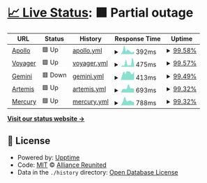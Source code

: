 # [📈 Live Status](https://status.alru.ga): <!--live status--> **🟧 Partial outage**

<!--start: status pages-->
<!-- This summary is generated by Upptime (https://github.com/upptime/upptime) -->
<!-- Do not edit this manually, your changes will be overwritten -->
<!-- prettier-ignore -->
| URL | Status | History | Response Time | Uptime |
| --- | ------ | ------- | ------------- | ------ |
| <img alt="" src="https://favicons.githubusercontent.com/apollo.alru.ga" height="13"> [Apollo](https://apollo.alru.ga:8070) | 🟩 Up | [apollo.yml](https://github.com/Alliance-Reunited/status.alru.ga/commits/HEAD/history/apollo.yml) | <details><summary><img alt="Response time graph" src="./graphs/apollo/response-time-week.png" height="20"> 392ms</summary><br><a href="https://status.alru.ga/history/apollo"><img alt="Response time 682" src="https://img.shields.io/endpoint?url=https%3A%2F%2Fraw.githubusercontent.com%2FAlliance-Reunited%2Fstatus.alru.ga%2FHEAD%2Fapi%2Fapollo%2Fresponse-time.json"></a><br><a href="https://status.alru.ga/history/apollo"><img alt="24-hour response time 303" src="https://img.shields.io/endpoint?url=https%3A%2F%2Fraw.githubusercontent.com%2FAlliance-Reunited%2Fstatus.alru.ga%2FHEAD%2Fapi%2Fapollo%2Fresponse-time-day.json"></a><br><a href="https://status.alru.ga/history/apollo"><img alt="7-day response time 392" src="https://img.shields.io/endpoint?url=https%3A%2F%2Fraw.githubusercontent.com%2FAlliance-Reunited%2Fstatus.alru.ga%2FHEAD%2Fapi%2Fapollo%2Fresponse-time-week.json"></a><br><a href="https://status.alru.ga/history/apollo"><img alt="30-day response time 721" src="https://img.shields.io/endpoint?url=https%3A%2F%2Fraw.githubusercontent.com%2FAlliance-Reunited%2Fstatus.alru.ga%2FHEAD%2Fapi%2Fapollo%2Fresponse-time-month.json"></a><br><a href="https://status.alru.ga/history/apollo"><img alt="1-year response time 682" src="https://img.shields.io/endpoint?url=https%3A%2F%2Fraw.githubusercontent.com%2FAlliance-Reunited%2Fstatus.alru.ga%2FHEAD%2Fapi%2Fapollo%2Fresponse-time-year.json"></a></details> | <details><summary><a href="https://status.alru.ga/history/apollo">99.58%</a></summary><a href="https://status.alru.ga/history/apollo"><img alt="All-time uptime 66.99%" src="https://img.shields.io/endpoint?url=https%3A%2F%2Fraw.githubusercontent.com%2FAlliance-Reunited%2Fstatus.alru.ga%2FHEAD%2Fapi%2Fapollo%2Fuptime.json"></a><br><a href="https://status.alru.ga/history/apollo"><img alt="24-hour uptime 99.51%" src="https://img.shields.io/endpoint?url=https%3A%2F%2Fraw.githubusercontent.com%2FAlliance-Reunited%2Fstatus.alru.ga%2FHEAD%2Fapi%2Fapollo%2Fuptime-day.json"></a><br><a href="https://status.alru.ga/history/apollo"><img alt="7-day uptime 99.58%" src="https://img.shields.io/endpoint?url=https%3A%2F%2Fraw.githubusercontent.com%2FAlliance-Reunited%2Fstatus.alru.ga%2FHEAD%2Fapi%2Fapollo%2Fuptime-week.json"></a><br><a href="https://status.alru.ga/history/apollo"><img alt="30-day uptime 66.43%" src="https://img.shields.io/endpoint?url=https%3A%2F%2Fraw.githubusercontent.com%2FAlliance-Reunited%2Fstatus.alru.ga%2FHEAD%2Fapi%2Fapollo%2Fuptime-month.json"></a><br><a href="https://status.alru.ga/history/apollo"><img alt="1-year uptime 66.99%" src="https://img.shields.io/endpoint?url=https%3A%2F%2Fraw.githubusercontent.com%2FAlliance-Reunited%2Fstatus.alru.ga%2FHEAD%2Fapi%2Fapollo%2Fuptime-year.json"></a></details>
| <img alt="" src="https://favicons.githubusercontent.com/voyager.alru.ga" height="13"> [Voyager](https://voyager.alru.ga:8090) | 🟩 Up | [voyager.yml](https://github.com/Alliance-Reunited/status.alru.ga/commits/HEAD/history/voyager.yml) | <details><summary><img alt="Response time graph" src="./graphs/voyager/response-time-week.png" height="20"> 475ms</summary><br><a href="https://status.alru.ga/history/voyager"><img alt="Response time 782" src="https://img.shields.io/endpoint?url=https%3A%2F%2Fraw.githubusercontent.com%2FAlliance-Reunited%2Fstatus.alru.ga%2FHEAD%2Fapi%2Fvoyager%2Fresponse-time.json"></a><br><a href="https://status.alru.ga/history/voyager"><img alt="24-hour response time 303" src="https://img.shields.io/endpoint?url=https%3A%2F%2Fraw.githubusercontent.com%2FAlliance-Reunited%2Fstatus.alru.ga%2FHEAD%2Fapi%2Fvoyager%2Fresponse-time-day.json"></a><br><a href="https://status.alru.ga/history/voyager"><img alt="7-day response time 475" src="https://img.shields.io/endpoint?url=https%3A%2F%2Fraw.githubusercontent.com%2FAlliance-Reunited%2Fstatus.alru.ga%2FHEAD%2Fapi%2Fvoyager%2Fresponse-time-week.json"></a><br><a href="https://status.alru.ga/history/voyager"><img alt="30-day response time 855" src="https://img.shields.io/endpoint?url=https%3A%2F%2Fraw.githubusercontent.com%2FAlliance-Reunited%2Fstatus.alru.ga%2FHEAD%2Fapi%2Fvoyager%2Fresponse-time-month.json"></a><br><a href="https://status.alru.ga/history/voyager"><img alt="1-year response time 782" src="https://img.shields.io/endpoint?url=https%3A%2F%2Fraw.githubusercontent.com%2FAlliance-Reunited%2Fstatus.alru.ga%2FHEAD%2Fapi%2Fvoyager%2Fresponse-time-year.json"></a></details> | <details><summary><a href="https://status.alru.ga/history/voyager">99.57%</a></summary><a href="https://status.alru.ga/history/voyager"><img alt="All-time uptime 64.99%" src="https://img.shields.io/endpoint?url=https%3A%2F%2Fraw.githubusercontent.com%2FAlliance-Reunited%2Fstatus.alru.ga%2FHEAD%2Fapi%2Fvoyager%2Fuptime.json"></a><br><a href="https://status.alru.ga/history/voyager"><img alt="24-hour uptime 99.51%" src="https://img.shields.io/endpoint?url=https%3A%2F%2Fraw.githubusercontent.com%2FAlliance-Reunited%2Fstatus.alru.ga%2FHEAD%2Fapi%2Fvoyager%2Fuptime-day.json"></a><br><a href="https://status.alru.ga/history/voyager"><img alt="7-day uptime 99.57%" src="https://img.shields.io/endpoint?url=https%3A%2F%2Fraw.githubusercontent.com%2FAlliance-Reunited%2Fstatus.alru.ga%2FHEAD%2Fapi%2Fvoyager%2Fuptime-week.json"></a><br><a href="https://status.alru.ga/history/voyager"><img alt="30-day uptime 64.30%" src="https://img.shields.io/endpoint?url=https%3A%2F%2Fraw.githubusercontent.com%2FAlliance-Reunited%2Fstatus.alru.ga%2FHEAD%2Fapi%2Fvoyager%2Fuptime-month.json"></a><br><a href="https://status.alru.ga/history/voyager"><img alt="1-year uptime 64.99%" src="https://img.shields.io/endpoint?url=https%3A%2F%2Fraw.githubusercontent.com%2FAlliance-Reunited%2Fstatus.alru.ga%2FHEAD%2Fapi%2Fvoyager%2Fuptime-year.json"></a></details>
| <img alt="" src="https://favicons.githubusercontent.com/gemini.alru.ga" height="13"> [Gemini](https://gemini.alru.ga:8080) | 🟥 Down | [gemini.yml](https://github.com/Alliance-Reunited/status.alru.ga/commits/HEAD/history/gemini.yml) | <details><summary><img alt="Response time graph" src="./graphs/gemini/response-time-week.png" height="20"> 413ms</summary><br><a href="https://status.alru.ga/history/gemini"><img alt="Response time 332" src="https://img.shields.io/endpoint?url=https%3A%2F%2Fraw.githubusercontent.com%2FAlliance-Reunited%2Fstatus.alru.ga%2FHEAD%2Fapi%2Fgemini%2Fresponse-time.json"></a><br><a href="https://status.alru.ga/history/gemini"><img alt="24-hour response time 473" src="https://img.shields.io/endpoint?url=https%3A%2F%2Fraw.githubusercontent.com%2FAlliance-Reunited%2Fstatus.alru.ga%2FHEAD%2Fapi%2Fgemini%2Fresponse-time-day.json"></a><br><a href="https://status.alru.ga/history/gemini"><img alt="7-day response time 413" src="https://img.shields.io/endpoint?url=https%3A%2F%2Fraw.githubusercontent.com%2FAlliance-Reunited%2Fstatus.alru.ga%2FHEAD%2Fapi%2Fgemini%2Fresponse-time-week.json"></a><br><a href="https://status.alru.ga/history/gemini"><img alt="30-day response time 328" src="https://img.shields.io/endpoint?url=https%3A%2F%2Fraw.githubusercontent.com%2FAlliance-Reunited%2Fstatus.alru.ga%2FHEAD%2Fapi%2Fgemini%2Fresponse-time-month.json"></a><br><a href="https://status.alru.ga/history/gemini"><img alt="1-year response time 332" src="https://img.shields.io/endpoint?url=https%3A%2F%2Fraw.githubusercontent.com%2FAlliance-Reunited%2Fstatus.alru.ga%2FHEAD%2Fapi%2Fgemini%2Fresponse-time-year.json"></a></details> | <details><summary><a href="https://status.alru.ga/history/gemini">99.49%</a></summary><a href="https://status.alru.ga/history/gemini"><img alt="All-time uptime 65.79%" src="https://img.shields.io/endpoint?url=https%3A%2F%2Fraw.githubusercontent.com%2FAlliance-Reunited%2Fstatus.alru.ga%2FHEAD%2Fapi%2Fgemini%2Fuptime.json"></a><br><a href="https://status.alru.ga/history/gemini"><img alt="24-hour uptime 100.00%" src="https://img.shields.io/endpoint?url=https%3A%2F%2Fraw.githubusercontent.com%2FAlliance-Reunited%2Fstatus.alru.ga%2FHEAD%2Fapi%2Fgemini%2Fuptime-day.json"></a><br><a href="https://status.alru.ga/history/gemini"><img alt="7-day uptime 99.49%" src="https://img.shields.io/endpoint?url=https%3A%2F%2Fraw.githubusercontent.com%2FAlliance-Reunited%2Fstatus.alru.ga%2FHEAD%2Fapi%2Fgemini%2Fuptime-week.json"></a><br><a href="https://status.alru.ga/history/gemini"><img alt="30-day uptime 66.06%" src="https://img.shields.io/endpoint?url=https%3A%2F%2Fraw.githubusercontent.com%2FAlliance-Reunited%2Fstatus.alru.ga%2FHEAD%2Fapi%2Fgemini%2Fuptime-month.json"></a><br><a href="https://status.alru.ga/history/gemini"><img alt="1-year uptime 65.79%" src="https://img.shields.io/endpoint?url=https%3A%2F%2Fraw.githubusercontent.com%2FAlliance-Reunited%2Fstatus.alru.ga%2FHEAD%2Fapi%2Fgemini%2Fuptime-year.json"></a></details>
| <img alt="" src="https://favicons.githubusercontent.com/artemis.alru.ga" height="13"> [Artemis](https://artemis.alru.ga:8080) | 🟩 Up | [artemis.yml](https://github.com/Alliance-Reunited/status.alru.ga/commits/HEAD/history/artemis.yml) | <details><summary><img alt="Response time graph" src="./graphs/artemis/response-time-week.png" height="20"> 693ms</summary><br><a href="https://status.alru.ga/history/artemis"><img alt="Response time 562" src="https://img.shields.io/endpoint?url=https%3A%2F%2Fraw.githubusercontent.com%2FAlliance-Reunited%2Fstatus.alru.ga%2FHEAD%2Fapi%2Fartemis%2Fresponse-time.json"></a><br><a href="https://status.alru.ga/history/artemis"><img alt="24-hour response time 549" src="https://img.shields.io/endpoint?url=https%3A%2F%2Fraw.githubusercontent.com%2FAlliance-Reunited%2Fstatus.alru.ga%2FHEAD%2Fapi%2Fartemis%2Fresponse-time-day.json"></a><br><a href="https://status.alru.ga/history/artemis"><img alt="7-day response time 693" src="https://img.shields.io/endpoint?url=https%3A%2F%2Fraw.githubusercontent.com%2FAlliance-Reunited%2Fstatus.alru.ga%2FHEAD%2Fapi%2Fartemis%2Fresponse-time-week.json"></a><br><a href="https://status.alru.ga/history/artemis"><img alt="30-day response time 637" src="https://img.shields.io/endpoint?url=https%3A%2F%2Fraw.githubusercontent.com%2FAlliance-Reunited%2Fstatus.alru.ga%2FHEAD%2Fapi%2Fartemis%2Fresponse-time-month.json"></a><br><a href="https://status.alru.ga/history/artemis"><img alt="1-year response time 562" src="https://img.shields.io/endpoint?url=https%3A%2F%2Fraw.githubusercontent.com%2FAlliance-Reunited%2Fstatus.alru.ga%2FHEAD%2Fapi%2Fartemis%2Fresponse-time-year.json"></a></details> | <details><summary><a href="https://status.alru.ga/history/artemis">99.32%</a></summary><a href="https://status.alru.ga/history/artemis"><img alt="All-time uptime 63.47%" src="https://img.shields.io/endpoint?url=https%3A%2F%2Fraw.githubusercontent.com%2FAlliance-Reunited%2Fstatus.alru.ga%2FHEAD%2Fapi%2Fartemis%2Fuptime.json"></a><br><a href="https://status.alru.ga/history/artemis"><img alt="24-hour uptime 99.51%" src="https://img.shields.io/endpoint?url=https%3A%2F%2Fraw.githubusercontent.com%2FAlliance-Reunited%2Fstatus.alru.ga%2FHEAD%2Fapi%2Fartemis%2Fuptime-day.json"></a><br><a href="https://status.alru.ga/history/artemis"><img alt="7-day uptime 99.32%" src="https://img.shields.io/endpoint?url=https%3A%2F%2Fraw.githubusercontent.com%2FAlliance-Reunited%2Fstatus.alru.ga%2FHEAD%2Fapi%2Fartemis%2Fuptime-week.json"></a><br><a href="https://status.alru.ga/history/artemis"><img alt="30-day uptime 63.64%" src="https://img.shields.io/endpoint?url=https%3A%2F%2Fraw.githubusercontent.com%2FAlliance-Reunited%2Fstatus.alru.ga%2FHEAD%2Fapi%2Fartemis%2Fuptime-month.json"></a><br><a href="https://status.alru.ga/history/artemis"><img alt="1-year uptime 63.47%" src="https://img.shields.io/endpoint?url=https%3A%2F%2Fraw.githubusercontent.com%2FAlliance-Reunited%2Fstatus.alru.ga%2FHEAD%2Fapi%2Fartemis%2Fuptime-year.json"></a></details>
| <img alt="" src="https://favicons.githubusercontent.com/mercury.alru.ga" height="13"> [Mercury](https://mercury.alru.ga:8081) | 🟩 Up | [mercury.yml](https://github.com/Alliance-Reunited/status.alru.ga/commits/HEAD/history/mercury.yml) | <details><summary><img alt="Response time graph" src="./graphs/mercury/response-time-week.png" height="20"> 788ms</summary><br><a href="https://status.alru.ga/history/mercury"><img alt="Response time 707" src="https://img.shields.io/endpoint?url=https%3A%2F%2Fraw.githubusercontent.com%2FAlliance-Reunited%2Fstatus.alru.ga%2FHEAD%2Fapi%2Fmercury%2Fresponse-time.json"></a><br><a href="https://status.alru.ga/history/mercury"><img alt="24-hour response time 519" src="https://img.shields.io/endpoint?url=https%3A%2F%2Fraw.githubusercontent.com%2FAlliance-Reunited%2Fstatus.alru.ga%2FHEAD%2Fapi%2Fmercury%2Fresponse-time-day.json"></a><br><a href="https://status.alru.ga/history/mercury"><img alt="7-day response time 788" src="https://img.shields.io/endpoint?url=https%3A%2F%2Fraw.githubusercontent.com%2FAlliance-Reunited%2Fstatus.alru.ga%2FHEAD%2Fapi%2Fmercury%2Fresponse-time-week.json"></a><br><a href="https://status.alru.ga/history/mercury"><img alt="30-day response time 707" src="https://img.shields.io/endpoint?url=https%3A%2F%2Fraw.githubusercontent.com%2FAlliance-Reunited%2Fstatus.alru.ga%2FHEAD%2Fapi%2Fmercury%2Fresponse-time-month.json"></a><br><a href="https://status.alru.ga/history/mercury"><img alt="1-year response time 707" src="https://img.shields.io/endpoint?url=https%3A%2F%2Fraw.githubusercontent.com%2FAlliance-Reunited%2Fstatus.alru.ga%2FHEAD%2Fapi%2Fmercury%2Fresponse-time-year.json"></a></details> | <details><summary><a href="https://status.alru.ga/history/mercury">99.32%</a></summary><a href="https://status.alru.ga/history/mercury"><img alt="All-time uptime 0.00%" src="https://img.shields.io/endpoint?url=https%3A%2F%2Fraw.githubusercontent.com%2FAlliance-Reunited%2Fstatus.alru.ga%2FHEAD%2Fapi%2Fmercury%2Fuptime.json"></a><br><a href="https://status.alru.ga/history/mercury"><img alt="24-hour uptime 99.51%" src="https://img.shields.io/endpoint?url=https%3A%2F%2Fraw.githubusercontent.com%2FAlliance-Reunited%2Fstatus.alru.ga%2FHEAD%2Fapi%2Fmercury%2Fuptime-day.json"></a><br><a href="https://status.alru.ga/history/mercury"><img alt="7-day uptime 99.32%" src="https://img.shields.io/endpoint?url=https%3A%2F%2Fraw.githubusercontent.com%2FAlliance-Reunited%2Fstatus.alru.ga%2FHEAD%2Fapi%2Fmercury%2Fuptime-week.json"></a><br><a href="https://status.alru.ga/history/mercury"><img alt="30-day uptime 0.00%" src="https://img.shields.io/endpoint?url=https%3A%2F%2Fraw.githubusercontent.com%2FAlliance-Reunited%2Fstatus.alru.ga%2FHEAD%2Fapi%2Fmercury%2Fuptime-month.json"></a><br><a href="https://status.alru.ga/history/mercury"><img alt="1-year uptime 0.00%" src="https://img.shields.io/endpoint?url=https%3A%2F%2Fraw.githubusercontent.com%2FAlliance-Reunited%2Fstatus.alru.ga%2FHEAD%2Fapi%2Fmercury%2Fuptime-year.json"></a></details>

<!--end: status pages-->

[**Visit our status website →**](https://status.alru.ga)

## 📄 License

- Powered by: [Upptime](https://github.com/upptime/upptime)
- Code: [MIT](./.github/LICENSE) © [Alliance Reunited](https://alru.ga)
- Data in the `./history` directory: [Open Database License](https://opendatacommons.org/licenses/odbl/1-0/)
